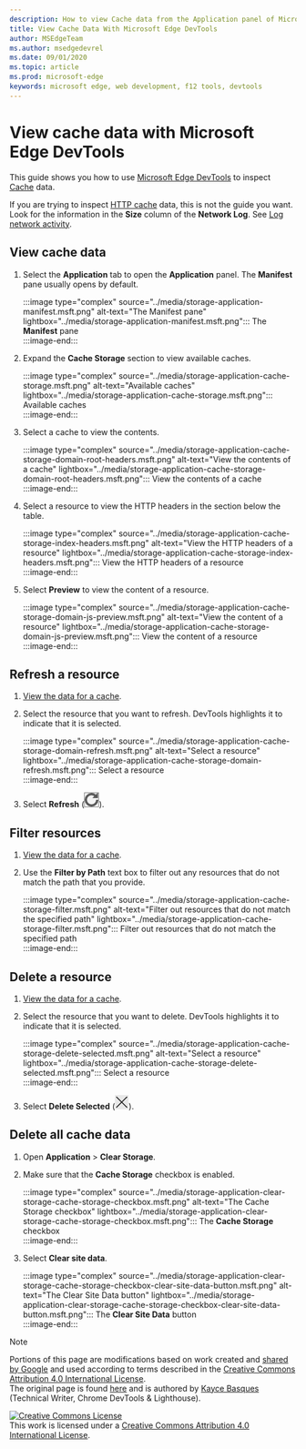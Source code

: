 ```yaml
---
description: How to view Cache data from the Application panel of Microsoft Edge DevTools.
title: View Cache Data With Microsoft Edge DevTools
author: MSEdgeTeam
ms.author: msedgedevrel
ms.date: 09/01/2020 
ms.topic: article
ms.prod: microsoft-edge
keywords: microsoft edge, web development, f12 tools, devtools
---
```

<!-- Copyright Kayce Basques 

   Licensed under the Apache License, Version 2.0 (the "License");
   you may not use this file except in compliance with the License.
   You may obtain a copy of the License at

       https://www.apache.org/licenses/LICENSE-2.0

   Unless required by applicable law or agreed to in writing, software
   distributed under the License is distributed on an "AS IS" BASIS,
   WITHOUT WARRANTIES OR CONDITIONS OF ANY KIND, either express or implied.
   See the License for the specific language governing permissions and
   limitations under the License.  -->





# View cache data with Microsoft Edge DevTools   



This guide shows you how to use [Microsoft Edge DevTools][MicrosoftEdgeDevTools] to inspect [Cache][MDNCache] data.  

If you are trying to inspect [HTTP cache][MDNHTTPCaching] data, this is not the guide you want.  Look for the information in the **Size** column of the **Network Log**.  See [Log network activity][DevtoolsNetworkLogActivity].  

## View cache data   

1.  Select the **Application** tab to open the **Application** panel.  The **Manifest** pane usually opens by default.  
    
    :::image type="complex" source="../media/storage-application-manifest.msft.png" alt-text="The Manifest pane" lightbox="../media/storage-application-manifest.msft.png":::
       The **Manifest** pane  
    :::image-end:::  
    
1.  Expand the **Cache Storage** section to view available caches.  
    
    :::image type="complex" source="../media/storage-application-cache-storage.msft.png" alt-text="Available caches" lightbox="../media/storage-application-cache-storage.msft.png":::
       Available caches  
    :::image-end:::  
    
1.  Select a cache to view the contents.  
    
    :::image type="complex" source="../media/storage-application-cache-storage-domain-root-headers.msft.png" alt-text="View the contents of a cache" lightbox="../media/storage-application-cache-storage-domain-root-headers.msft.png":::
       View the contents of a cache  
    :::image-end:::  
    
1.  Select a resource to view the HTTP headers in the section below the table.  
    
    :::image type="complex" source="../media/storage-application-cache-storage-index-headers.msft.png" alt-text="View the HTTP headers of a resource" lightbox="../media/storage-application-cache-storage-index-headers.msft.png":::
       View the HTTP headers of a resource  
    :::image-end:::  
    
1.  Select **Preview** to view the content of a resource.  
    
    :::image type="complex" source="../media/storage-application-cache-storage-domain-js-preview.msft.png" alt-text="View the content of a resource" lightbox="../media/storage-application-cache-storage-domain-js-preview.msft.png":::
       View the content of a resource  
    :::image-end:::  
    
## Refresh a resource   

1.  [View the data for a cache](#view-cache-data).  
1.  Select the resource that you want to refresh.  DevTools highlights it to indicate that it is selected.  
    
    :::image type="complex" source="../media/storage-application-cache-storage-domain-refresh.msft.png" alt-text="Select a resource" lightbox="../media/storage-application-cache-storage-domain-refresh.msft.png":::
       Select a resource  
    :::image-end:::  
    
1.  Select **Refresh** \(![Refresh][ImageRefreshIcon]\).  
    
## Filter resources   

1.  [View the data for a cache](#view-cache-data).  
1.  Use the **Filter by Path** text box to filter out any resources that do not match the path that you provide.  
    
    :::image type="complex" source="../media/storage-application-cache-storage-filter.msft.png" alt-text="Filter out resources that do not match the specified path" lightbox="../media/storage-application-cache-storage-filter.msft.png":::
       Filter out resources that do not match the specified path  
    :::image-end:::  
    
## Delete a resource   

1.  [View the data for a cache](#view-cache-data).  
1.  Select the resource that you want to delete.  DevTools highlights it to indicate that it is selected.  
    
    :::image type="complex" source="../media/storage-application-cache-storage-delete-selected.msft.png" alt-text="Select a resource" lightbox="../media/storage-application-cache-storage-delete-selected.msft.png":::
       Select a resource  
    :::image-end:::  
    
1.  Select **Delete Selected** \(![Delete Selected][ImageDeleteIcon]\).  
    
## Delete all cache data   

1.  Open **Application** > **Clear Storage**.  
1.  Make sure that the **Cache Storage** checkbox is enabled.  
    
    :::image type="complex" source="../media/storage-application-clear-storage-cache-storage-checkbox.msft.png" alt-text="The Cache Storage checkbox" lightbox="../media/storage-application-clear-storage-cache-storage-checkbox.msft.png":::
       The **Cache Storage** checkbox  
    :::image-end:::  
    
1.  Select **Clear site data**.  
    
    :::image type="complex" source="../media/storage-application-clear-storage-cache-storage-checkbox-clear-site-data-button.msft.png" alt-text="The Clear Site Data button" lightbox="../media/storage-application-clear-storage-cache-storage-checkbox-clear-site-data-button.msft.png":::
       The **Clear Site Data** button  
    :::image-end:::  
    
<!--  
  


-->  

<!-- image links -->  

[ImageDeleteIcon]: ../media/delete-icon.msft.png  
[ImageRefreshIcon]: ../media/refresh-icon.msft.png  

<!-- links -->  

[MicrosoftEdgeDevTools]: ../../devtools-guide-chromium.md "Microsoft Edge (Chromium) Developer tools | Microsoft Docs"  
[DevtoolsNetworkLogActivity]: ../network/index.md#log-network-activity  "Log network activity | Microsoft Docs"  

[MDNCache]: https://developer.mozilla.org/docs/Web/API/Cache "Cache | MDN"  
[MDNHTTPCaching]: https://developer.mozilla.org/docs/Web/HTTP/Caching "HTTP caching | MDN"  

> [!NOTE]
> Portions of this page are modifications based on work created and [shared by Google][GoogleSitePolicies] and used according to terms described in the [Creative Commons Attribution 4.0 International License][CCA4IL].  
> The original page is found [here](https://developers.google.com/web/tools/chrome-devtools/storage/cache) and is authored by [Kayce Basques][KayceBasques] \(Technical Writer, Chrome DevTools \& Lighthouse\).  

[![Creative Commons License][CCby4Image]][CCA4IL]  
This work is licensed under a [Creative Commons Attribution 4.0 International License][CCA4IL].  

[CCA4IL]: https://creativecommons.org/licenses/by/4.0  
[CCby4Image]: https://i.creativecommons.org/l/by/4.0/88x31.png  
[GoogleSitePolicies]: https://developers.google.com/terms/site-policies  
[KayceBasques]: https://developers.google.com/web/resources/contributors/kaycebasques  

